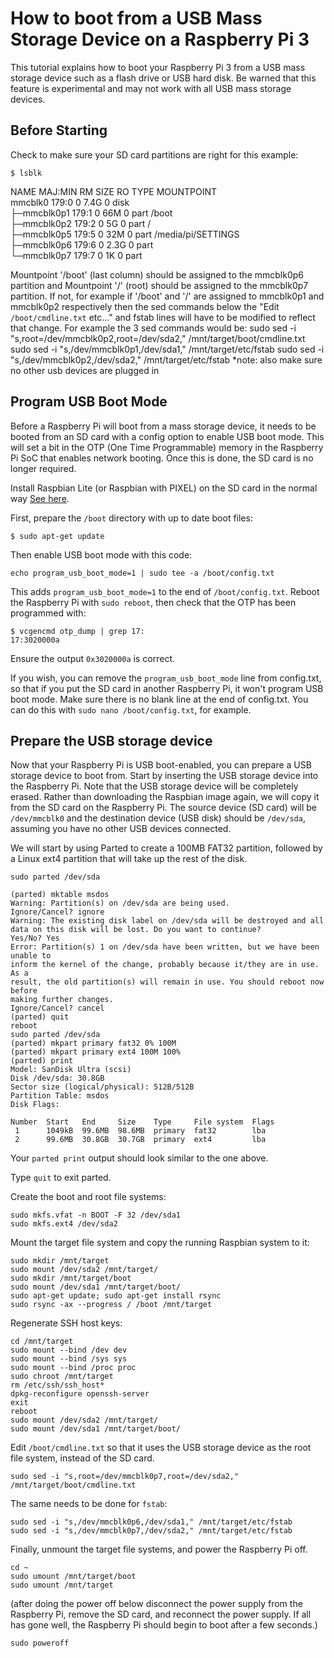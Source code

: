 # How to boot from a USB Mass Storage Device on a Raspberry Pi 3
This tutorial explains how to boot your Raspberry Pi 3 from a USB mass storage device such as a flash drive or USB hard disk. Be warned that this feature is experimental and may not work with all USB mass storage devices.

## Before Starting
Check to make sure your SD card partitions are right for this example:
```
$ lsblk
```
NAME        MAJ:MIN RM  SIZE RO TYPE MOUNTPOINT  
mmcblk0     179:0    0  7.4G  0 disk  
├─mmcblk0p1 179:1    0   66M  0 part /boot  
├─mmcblk0p2 179:2    0    5G  0 part /  
├─mmcblk0p5 179:5    0   32M  0 part /media/pi/SETTINGS  
├─mmcblk0p6 179:6    0  2.3G  0 part  
└─mmcblk0p7 179:7    0    1K  0 part  

Mountpoint '/boot' (last column) should be assigned to the mmcblk0p6 partition and Mountpoint '/' (root) should be assigned to the mmcblk0p7 partition.  If not, for example if '/boot' and '/' are assigned to mmcblk0p1 and mmcblk0p2 respectively then the sed commands below the "Edit `/boot/cmdline.txt` etc..." and fstab lines will have to be modified to reflect that change.  For example the 3 sed commands would be:
sudo sed -i "s,root=/dev/mmcblk0p2,root=/dev/sda2," /mnt/target/boot/cmdline.txt
sudo sed -i "s,/dev/mmcblk0p1,/dev/sda1," /mnt/target/etc/fstab
sudo sed -i "s,/dev/mmcblk0p2,/dev/sda2," /mnt/target/etc/fstab
*note: also make sure no other usb devices are plugged in

## Program USB Boot Mode
Before a Raspberry Pi will boot from a mass storage device, it needs to be booted from an SD card with a config option to enable USB boot mode. This will set a bit in the OTP (One Time Programmable) memory in the Raspberry Pi SoC that enables network booting. Once this is done, the SD card is no longer required. 

Install Raspbian Lite (or Raspbian with PIXEL) on the SD card in the normal way [See here](../../../installation/installing-images/README.md).

First, prepare the `/boot` directory with up to date boot files:
```
$ sudo apt-get update
```
Then enable USB boot mode with this code: 
```
echo program_usb_boot_mode=1 | sudo tee -a /boot/config.txt
```

This adds `program_usb_boot_mode=1` to the end of `/boot/config.txt`. Reboot the Raspberry Pi with `sudo reboot`, then check that the OTP has been programmed with:

```
$ vcgencmd otp_dump | grep 17:
17:3020000a
```

Ensure the output `0x3020000a` is correct.

If you wish, you can remove the `program_usb_boot_mode` line from config.txt, so that if you put the SD card in another Raspberry Pi, it won't program USB boot mode. Make sure there is no blank line at the end of config.txt. You can do this with `sudo nano /boot/config.txt`, for example.

## Prepare the USB storage device
Now that your Raspberry Pi is USB boot-enabled, you can prepare a USB storage device to boot from. Start by inserting the USB storage device into the Raspberry Pi. Note that the USB storage device will be completely erased. Rather than downloading the Raspbian image again, we will copy it from the SD card on the Raspberry Pi. The source device (SD card) will be `/dev/mmcblk0` and the destination device (USB disk) should be `/dev/sda`, assuming you have no other USB devices connected.

We will start by using Parted to create a 100MB FAT32 partition, followed by a Linux ext4 partition that will take up the rest of the disk.

```
sudo parted /dev/sda

(parted) mktable msdos
Warning: Partition(s) on /dev/sda are being used.
Ignore/Cancel? ignore
Warning: The existing disk label on /dev/sda will be destroyed and all data on this disk will be lost. Do you want to continue?
Yes/No? Yes
Error: Partition(s) 1 on /dev/sda have been written, but we have been unable to
inform the kernel of the change, probably because it/they are in use. As a
result, the old partition(s) will remain in use. You should reboot now before
making further changes.
Ignore/Cancel? cancel
(parted) quit
reboot
sudo parted /dev/sda
(parted) mkpart primary fat32 0% 100M
(parted) mkpart primary ext4 100M 100%
(parted) print
Model: SanDisk Ultra (scsi)
Disk /dev/sda: 30.8GB
Sector size (logical/physical): 512B/512B
Partition Table: msdos
Disk Flags:

Number  Start   End     Size    Type     File system  Flags
 1      1049kB  99.6MB  98.6MB  primary  fat32        lba
 2      99.6MB  30.8GB  30.7GB  primary  ext4         lba
```
Your `parted print` output should look similar to the one above.

Type `quit` to exit parted.

Create the boot and root file systems:
```
sudo mkfs.vfat -n BOOT -F 32 /dev/sda1
sudo mkfs.ext4 /dev/sda2
```

Mount the target file system and copy the running Raspbian system to it:
```
sudo mkdir /mnt/target
sudo mount /dev/sda2 /mnt/target/
sudo mkdir /mnt/target/boot
sudo mount /dev/sda1 /mnt/target/boot/
sudo apt-get update; sudo apt-get install rsync
sudo rsync -ax --progress / /boot /mnt/target
```

Regenerate SSH host keys:
```
cd /mnt/target
sudo mount --bind /dev dev
sudo mount --bind /sys sys
sudo mount --bind /proc proc
sudo chroot /mnt/target
rm /etc/ssh/ssh_host*
dpkg-reconfigure openssh-server
exit
reboot
sudo mount /dev/sda2 /mnt/target/
sudo mount /dev/sda1 /mnt/target/boot/
```

Edit `/boot/cmdline.txt` so that it uses the USB storage device as the root file system, instead of the SD card.

```
sudo sed -i "s,root=/dev/mmcblk0p7,root=/dev/sda2," /mnt/target/boot/cmdline.txt
```

The same needs to be done for `fstab`:
```
sudo sed -i "s,/dev/mmcblk0p6,/dev/sda1," /mnt/target/etc/fstab
sudo sed -i "s,/dev/mmcblk0p7,/dev/sda2," /mnt/target/etc/fstab
```

Finally, unmount the target file systems, and power the Raspberry Pi off.
```
cd ~
sudo umount /mnt/target/boot 
sudo umount /mnt/target
```
(after doing the power off below disconnect the power supply from the Raspberry Pi, remove the SD card, and reconnect the power supply. If all has gone well, the Raspberry Pi should begin to boot after a few seconds.)
```
sudo poweroff 
```
